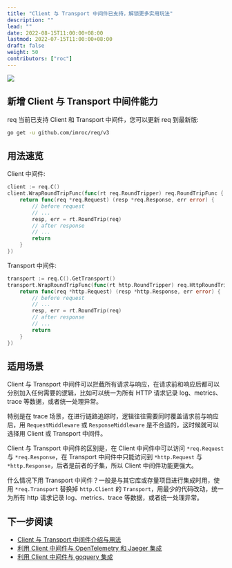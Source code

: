 ```yaml
---
title: "Client 与 Transport 中间件已支持，解锁更多实用玩法"
description: ""
lead: ""
date: 2022-08-15T11:00:00+08:00
lastmod: 2022-07-15T11:00:00+08:00
draft: false
weight: 50
contributors: ["roc"]
---
```


<img src="/images/req.png">

## 新增 Client 与 Transport 中间件能力

req 当前已支持 Client 和 Transport 中间件，您可以更新 req 到最新版:

```bash
go get -u github.com/imroc/req/v3
```

## 用法速览

Client 中间件:

```go
client := req.C()
client.WrapRoundTripFunc(func(rt req.RoundTripper) req.RoundTripFunc {
	return func(req *req.Request) (resp *req.Response, err error) {
		// before request
		// ...
		resp, err = rt.RoundTrip(req)
		// after response
		// ...
		return
	}
})
```

Transport 中间件:

```go
transport := req.C().GetTransport()
transport.WrapRoundTripFunc(func(rt http.RoundTripper) req.HttpRoundTripFunc {
	return func(req *http.Request) (resp *http.Response, err error) {
		// before request
		// ...
		resp, err = rt.RoundTrip(req)
		// after response
		// ...
		return
	}
})
```

## 适用场景

Client 与 Transport 中间件可以拦截所有请求与响应，在请求前和响应后都可以分别加入任何需要的逻辑，比如可以统一为所有 HTTP 请求记录 log、metrics、trace 等数据，或者统一处理异常。

特别是在 trace 场景，在进行链路追踪时，逻辑往往需要同时覆盖请求前与响应后，用 `RequestMiddleware` 或 `ResponseMiddleware` 是不合适的，这时候就可以选择用 Client 或 Transport 中间件。

Client 与 Transport 中间件的区别是，在 Client 中间件中可以访问 `*req.Request` 与 `*req.Response`，在 Transport 中间件中只能访问到 `*http.Request` 与 `*http.Response`，后者是前者的子集，所以 Client 中间件功能更强大。

什么情况下用 Transport 中间件？一般是与其它库或存量项目进行集成时用，使用 `*req.Transport` 替换掉 `http.Client` 的 `Transport`，用最少的代码改动，统一为所有 http 请求记录 log、metrics、trace 等数据，或者统一处理异常。

## 下一步阅读

- [Client 与 Transport 中间件介绍与用法](../../docs/tutorial/middleware-for-client-and-transport/)
- [利用 Client 中间件与 OpenTelemetry 和 Jaeger 集成](../../docs/examples/integrate-opentelemetry-and-jaeger/)
- [利用 Client 中间件与 goquery 集成](../../docs/examples/integrate-with-goquery/)
